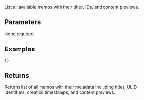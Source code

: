 List all available memos with their titles, IDs, and content previews.

## Parameters

None required.

## Examples

```json
{}
```

## Returns

Returns list of all memos with their metadata including titles, ULID identifiers, creation timestamps, and content previews.
